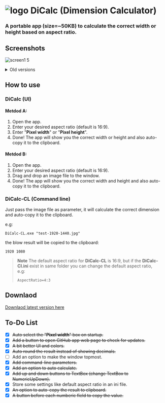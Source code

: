 # ![logo](https://github.com/amymor/DiCalc-Dimension-Calculator/assets/54497554/d3e5c2d8-777d-4d36-bb14-ef0417881958) DiCalc (Dimension Calculator)
### A portable app (size=~50KB) to calculate the correct width or height based on aspect ratio. 

## Screenshots
![screen1 5](https://github.com/amymor/DiCalc-Dimension-Calculator/assets/54497554/93c5f10c-13b9-4700-903c-9ed847718236)


<details><summary>Old versions</summary>

### v1.2-v1.4
![screen1 4](https://github.com/amymor/DiCalc-Dimension-Calculator/assets/54497554/508f2c14-a302-4f91-a98e-a0946efbad88)
### v1.1
![screenv1 1](https://github.com/amymor/DiCalc-Dimension-Calculator/assets/54497554/b9c4a6df-c706-4e3c-8469-befd830bcbee)
### v1.0
![screenv1 0](https://github.com/amymor/DiCalc-Dimension-Calculator/assets/54497554/7e0735c1-c4d7-417e-b0d1-f6553df0f16f)

  
</details>

## How to use
### DiCalc (UI)
#### Metdod A:
1. Open the app.
2. Enter your desired aspect ratio (default is 16:9).
3. Enter "**Pixel width**" or "**Pixel height**".
4. Done! The app will show you the correct width or height and also auto-copy it to the clipboard.
#### Metdod B:
1. Open the app.
2. Enter your desired aspect ratio (default is 16:9).
3. Drag and drop an image file to the window.
5. Done! The app will show you the correct width and height and also auto-copy it to the clipboard.

### DiCalc-CL (Command line)
Just pass the image file as parameter, it will calculate the correct dimension and auto-copy it to the clipboard.

e.g:

`DiCalc-CL.exe "test-1920-1440.jpg"`

the blow result will be copied to the clipboard:

`1920 1080`
> **Note**
> The default aspect ratio for **DiCalc-CL** is 16:9, but if the **DiCalc-Cl.ini** exist in same folder you can change the default aspect ratio, e.g:
> 
> `AspectRatio=4:3`


## Downlaod
[Downlaod latest version here](https://github.com/amymor/DiCalc-Dimension-Calculator/releases/latest)

## To-Do List
- [x] ~~Auto select the "**Pixel width**" box on startup.~~
- [x] ~~Add a button to open GitHub app web page to check for updates.~~
- [x] ~~A bit better UI and colors.~~
- [x] ~~Auto round the result instead of showing decimals.~~
- [ ] Add an option to make the window topmost.
- [x] ~~Add command-line parameters.~~
- [x] ~~Add an option to auto calculate.~~
- [x] ~~Add up and down buttons to TextBox (change TextBox to NumericUpDown).~~
- [x] Store some settings like default aspect ratio in an ini file.
- [x] ~~An option to auto-copy the result to clipboard.~~
- [x] ~~A button before each numberic field to copy the value.~~
